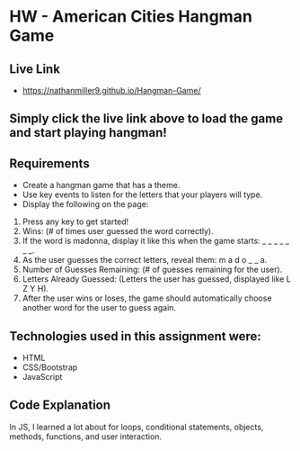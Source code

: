 # HW - American Cities Hangman Game 

## Live Link
- https://nathanmiller9.github.io/Hangman-Game/

## Simply click the live link above to load the game and start playing hangman!

## Requirements
- Create a hangman game that has a theme.
- Use key events to listen for the letters that your players will type.
- Display the following on the page:
1. Press any key to get started!
2. Wins: (# of times user guessed the word correctly).
3. If the word is madonna, display it like this when the game starts: _ _ _ _ _ _ _.
4. As the user guesses the correct letters, reveal them: m a d o _  _ a.
5. Number of Guesses Remaining: (# of guesses remaining for the user).
6. Letters Already Guessed: (Letters the user has guessed, displayed like L Z Y H).
7. After the user wins or loses, the game should automatically choose another word for the user to guess again.

## Technologies used in this assignment were:
- HTML
- CSS/Bootstrap
- JavaScript

## Code Explanation
In JS, I learned a lot about for loops, conditional statements, objects, methods, functions, and user interaction.
